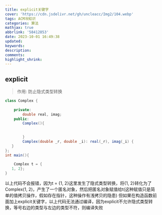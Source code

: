 ```yaml
---
title: explicit关键字
cover: 'https://cdn.jsdelivr.net/gh/uncleacc/Img2/104.webp'
tags: ACM冷知识
categories: 算法
mathjax: true
abbrlink: '58412853'
date: 2023-10-01 16:49:38
updated:
keywords:
description:
comments:
highlight_shrink:
---
```



## explicit

>作用: 防止隐式类型转换

```java
class Complex {
   
	private:
		double real, imag;
	public:
		Complex(){
   
			
		}
		Complex(double _r, double _i): real(_r), imag(_i) {
   }
};
int main(){
   
	Complex t = {
   1, 2};
}
```

以上代码不会报错，因为t = {1, 2}这里发生了隐式类型转换，将{1, 2}转化为了Complex(1, 2)，产生了一个匿名对象，然后把匿名对象赋值给t(这种赋值只是简单的值拷贝操作，假如存在指针，这种操作有浅拷贝的隐患) 但如果在构造函数前面加上explicit关键字，以上代码无法通过编译，因为explicit不允许隐式类型转换，等号右边的类型与左边的类型不符，则编译失败

